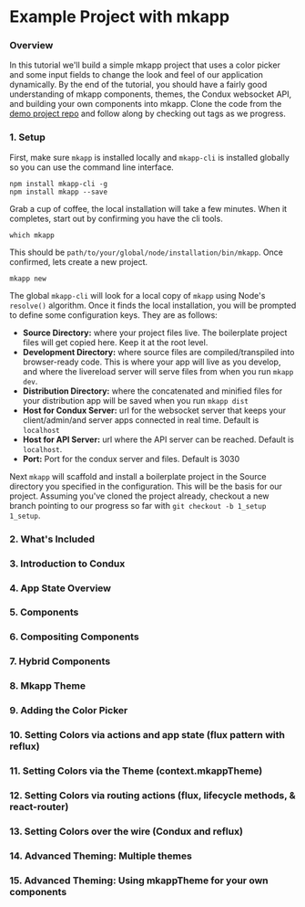 # Example Project with mkapp

### Overview

In this tutorial we'll build a simple mkapp project that uses a color picker and some input fields to change the look and feel of our application dynamically.
By the end of the tutorial, you should have a fairly good understanding of mkapp components, themes, the Condux websocket API, and building your own components into mkapp.
Clone the code from the [demo project repo](https://github.com/epferrari/mkapp-demo.git) and follow along by checking out tags as we progress.

### 1. Setup

First, make sure `mkapp` is installed locally and `mkapp-cli` is installed globally so you can use the command line interface.

	npm install mkapp-cli -g
	npm install mkapp --save

Grab a cup of coffee, the local installation will take a few minutes. When it completes, start out by confirming you have the cli tools.

	which mkapp

This should be `path/to/your/global/node/installation/bin/mkapp`. Once confirmed, lets create a new project.

	mkapp new

The global `mkapp-cli` will look for a local copy of `mkapp` using Node's `resolve()` algorithm. Once it finds the local installation, you
will be prompted to define some configuration keys. They are as follows:

- **Source Directory:** where your project files live. The boilerplate project files will get copied here. Keep it at the root level.
- **Development Directory:** where source files are compiled/transpiled into browser-ready code. This is where your app will live as you develop, and where the livereload server will serve files from when you run `mkapp dev`.
- **Distribution Directory:** where the concatenated and minified files for your distribution app will be saved when you run `mkapp dist`
- **Host for Condux Server:** url for the websocket server that keeps your client/admin/and server apps connected in real time. Default is `localhost`
- **Host for API Server:** url where the API server can be reached. Default is `localhost`.
- **Port:** Port for the condux server and files. Default is 3030

Next `mkapp` will scaffold and install a boilerplate project in the Source directory you specified in the configuration. This will be the basis for our project.
Assuming you've cloned the project already, checkout a new branch pointing to our progress so far with `git checkout -b 1_setup 1_setup`.

### 2. What's Included

### 3. Introduction to Condux

### 4. App State Overview

### 5. Components

### 6. Compositing Components

### 7. Hybrid Components

### 8. Mkapp Theme

### 9. Adding the Color Picker

### 10. Setting Colors via actions and app state (flux pattern with reflux)

### 11. Setting Colors via the Theme (context.mkappTheme)

### 12. Setting Colors via routing actions (flux, lifecycle methods, & react-router)

### 13. Setting Colors over the wire (Condux and reflux)

### 14. Advanced Theming: Multiple themes

### 15. Advanced Theming: Using mkappTheme for your own components
